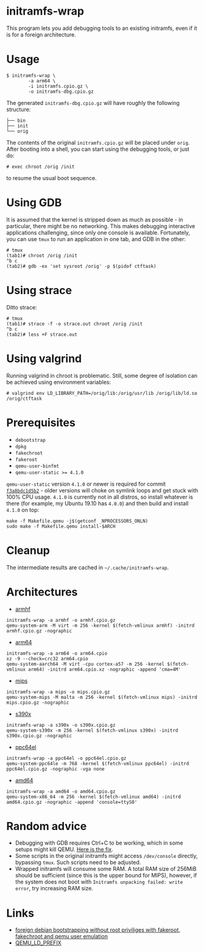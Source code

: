 # initramfs-wrap

This program lets you add debugging tools to an existing initramfs, even if it
is for a foreign architecture.

# Usage

```
$ initramfs-wrap \
        -a arm64 \
        -i initramfs.cpio.gz \
        -o initramfs-dbg.cpio.gz
```

The generated `initramfs-dbg.cpio.gz` will have roughly the following structure:

```
├── bin
├── init
└── orig
```

The contents of the original `initramfs.cpio.gz` will be placed under `orig`.
After booting into a shell, you can start using the debugging tools, or just do:

```
# exec chroot /orig /init
```

to resume the usual boot sequence.

# Using GDB

It is assumed that the kernel is stripped down as much as possible - in
particular, there might be no networking. This makes debugging interactive
applications challenging, since only one console is available. Fortunately, you
can use `tmux` to run an application in one tab, and GDB in the other:

```
# tmux
(tab1)# chroot /orig /init
^b c
(tab2)# gdb -ex 'set sysroot /orig' -p $(pidof ctftask)
```

# Using strace

Ditto strace:

```
# tmux
(tab1)# strace -f -o strace.out chroot /orig /init
^b c
(tab2)# less +F strace.out
```

# Using valgrind

Running valgrind in chroot is problematic. Still, some degree of isolation can
be achieved using environment variables:

```
# valgrind env LD_LIBRARY_PATH=/orig/lib:/orig/usr/lib /orig/lib/ld.so /orig/ctftask
```

# Prerequisites

* `debootstrap`
* `dpkg`
* `fakechroot`
* `fakeroot`
* `qemu-user-binfmt`
* `qemu-user-static >= 4.1.0`

`qemu-user-static` version `4.1.0` or newer is required for commit
[`f3a8bdc1d5b2`](https://git.qemu.org/?p=qemu.git;a=commit;h=f3a8bdc1d5b2) -
older versions will choke on symlink loops and get stuck with 100% CPU usage.
`4.1.0` is currently not in all distros, so install whatever is there (for
example, my Ubuntu 19.10 has `4.0.0`) and then build and install `4.1.0` on top:

```
make -f Makefile.qemu -j$(getconf _NPROCESSORS_ONLN)
sudo make -f Makefile.qemu install-$ARCH
```

# Cleanup

The intermediate results are cached in `~/.cache/initramfs-wrap`.

# Architectures

* [armhf](https://wiki.debian.org/ArmHardFloatPort)

```
initramfs-wrap -a armhf -o armhf.cpio.gz
qemu-system-arm -M virt -m 256 -kernel $(fetch-vmlinux armhf) -initrd armhf.cpio.gz -nographic
```

* [arm64](https://wiki.debian.org/Arm64Port)

```
initramfs-wrap -a arm64 -o arm64.cpio
xz -9 --check=crc32 arm64.cpio
qemu-system-aarch64 -M virt -cpu cortex-a57 -m 256 -kernel $(fetch-vmlinux arm64) -initrd arm64.cpio.xz -nographic -append 'cma=4M'
```

* [mips](https://wiki.debian.org/MIPSPort)

```
initramfs-wrap -a mips -o mips.cpio.gz
qemu-system-mips -M malta -m 256 -kernel $(fetch-vmlinux mips) -initrd mips.cpio.gz -nographic
```

* [s390x](https://www.debian.org/ports/s390/)

```
initramfs-wrap -a s390x -o s390x.cpio.gz
qemu-system-s390x -m 256 -kernel $(fetch-vmlinux s390x) -initrd s390x.cpio.gz -nographic
```

* [ppc64el](https://wiki.debian.org/ppc64el)

```
initramfs-wrap -a ppc64el -o ppc64el.cpio.gz
qemu-system-ppc64le -m 768 -kernel $(fetch-vmlinux ppc64el) -initrd ppc64el.cpio.gz -nographic -vga none
```

* [amd64](https://www.debian.org/ports/amd64/)

```
initramfs-wrap -a amd64 -o amd64.cpio.gz
qemu-system-x86_64 -m 256 -kernel $(fetch-vmlinux amd64) -initrd amd64.cpio.gz -nographic -append 'console=ttyS0'
```

# Random advice

* Debugging with GDB requires Ctrl+C to be working, which in some setups might
  kill QEMU. [Here is the fix](https://stackoverflow.com/a/49751144).
* Some scripts in the original initramfs might access `/dev/console` directly,
  bypassing `tmux`. Such scripts need to be adjusted.
* Wrapped initramfs will consume some RAM. A total RAM size of 256MiB should be
  sufficient (since this is the upper bound for MIPS), however, if the system
  does not boot with `Initramfs unpacking failed: write error`, try increasing
  RAM size.

# Links

* [foreign debian bootstrapping without root priviliges with fakeroot,
   fakechroot and qemu user emulation](
https://blog.mister-muffin.de/2011/04/02/foreign-debian-bootstrapping-without-root-priviliges-with-fakeroot,-fakechroot-and-qemu-user-emulation/
)
* [QEMU_LD_PREFIX](
https://git.qemu.org/?p=qemu.git;a=blob;f=linux-user/main.c;h=560d053f7249d046107ae03bb101dd6ad7a69817#l417
)
